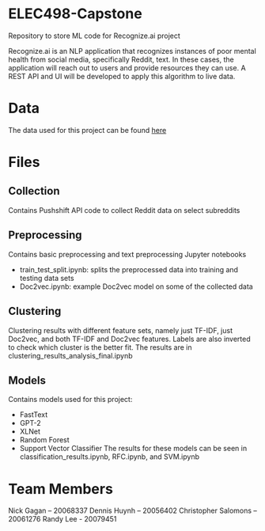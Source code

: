 # ELEC498-Capstone
Repository to store ML code for Recognize.ai project

Recognize.ai is an NLP application that recognizes instances of poor mental health from social media, specifically Reddit, text. In these cases, the application will reach out to users and provide resources they can use. A REST API and UI will be developed to apply this algorithm to live data.

# Data
The data used for this project can be found [here](https://drive.google.com/drive/folders/1u5PmvN_KHCHog4NhvUSrVQYDNFiQgniX)

# Files

## Collection
Contains Pushshift API code to collect Reddit data on select subreddits

## Preprocessing
Contains basic preprocessing and text preprocessing Jupyter notebooks
- train_test_split.ipynb: splits the preprocessed data into training and testing data sets
- Doc2vec.ipynb: example Doc2vec model on some of the collected data

## Clustering
Clustering results with different feature sets, namely just TF-IDF, just Doc2vec, and both TF-IDF and Doc2vec features. Labels are also inverted to check which cluster is the better fit.
The results are in clustering_results_analysis_final.ipynb

## Models
Contains models used for this project:
- FastText
- GPT-2
- XLNet
- Random Forest
- Support Vector Classifier
The results for these models can be seen in classification_results.ipynb, RFC.ipynb, and SVM.ipynb

# Team Members
Nick Gagan – 20068337
Dennis Huynh – 20056402
Christopher Salomons – 20061276
Randy Lee - 20079451